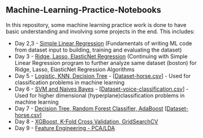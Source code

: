 ## Machine-Learning-Practice-Notebooks

In this repository, some machine learning practice work is done to have basic understanding and involving some projects in the end. This includes:

  * Day 2,3 - [Simple Linear Regression](https://github.com/worklifesg/Machine-Learning-Practice-Notebooks/blob/master/Machine_Learning_15Sept2020.ipynb) (Fundamentals of writing ML code from dataset input to building, training and evaluating the dataset)
  * Day 3 - [Ridge, Lasso, ElasticNet Regression](https://github.com/worklifesg/Machine-Learning-Practice-Notebooks/blob/master/Machine_Learning_16Sept2020.ipynb) (Continuing with Simple Linear Regression program to further analyze same dataset (boston) for Ridge, Lasso, ElasticNet Regression Algorithms
  * Day 5 - [Logistic, KNN, Decision Tree](https://github.com/worklifesg/Machine-Learning-Practice-Notebooks/blob/master/Machine_Learning_17Sept2020.ipynb) - [[Dataset-horse.csv](https://github.com/worklifesg/Machine-Learning-Practice-Notebooks/blob/master/horse.csv)] - Used for classification problems in machine learning
  * Day 6 - [SVM and Naives Bayes](https://github.com/worklifesg/Machine-Learning-Practice-Notebooks/blob/master/Machine_Learning_20Sept2020.ipynb) - [[Dataset-voice-classification.csv](https://github.com/worklifesg/Machine-Learning-Practice-Notebooks/blob/master/voice-classification.csv)] - Used for higher dimensional (hyperplane)classification problems in machine learning
  * Day 7 - [Decision Tree, Random Forest Classifier, AdaBoost](https://github.com/worklifesg/Machine-Learning-Practice-Notebooks/blob/master/Machine_Learning_20Sept2020.ipynb) [[Dataset-horse.csv](https://github.com/worklifesg/Machine-Learning-Practice-Notebooks/blob/master/horse.csv)]
  * Day 8 - [XGBoost, K-Fold Cross Validation, GridSearchCV](https://github.com/worklifesg/Machine-Learning-Practice-Notebooks/blob/master/Machine_Learning_22Sept2020.ipynb) 
  * Day 9 - [Feature Engineering - PCA/LDA ](https://github.com/worklifesg/Machine-Learning-Practice-Notebooks/blob/master/Machine_Learning_23Sept2020.ipynb) 
